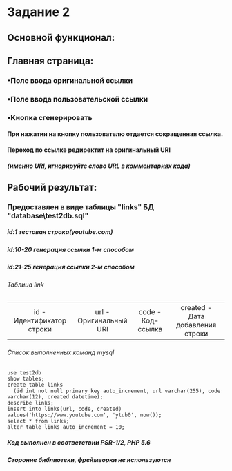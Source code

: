 ﻿# Задание 2
## Основной функционал:
## Главная страница: 
### •Поле ввода оригинальной ссылки
### •Поле ввода пользовательской ссылки
### •Кнопка сгенерировать
#### При нажатии на кнопку пользователю отдается сокращенная ссылка.
#### Переход по ссылке редиректит на оригинальный URI
##### (именно URI, игнорируйте слово URL в комментариях кода)
## Рабочий результат:
### Предоставлен в виде таблицы "links" БД "database\test2db.sql"
##### id:1 тестовая строка(youtube.com)
##### id:10-20 генерация ссылки 1-м способом
##### id:21-25 генерация ссылки 2-м способом

###### Таблица link
<table><tbody><tr align="center">
<td>id -<br>Идентификатор строки</td> 
<td>url -<br>Оригинальный URI</td>
<td>code -<br>Код-ссылка</td>
<td>created -<br>Дата добавления строки</td>
</tr></tbody></table>

###### Список выполненных команд mysql
``` mysql
use test2db
show tables;
create table links
  (id int not null primary key auto_increment, url varchar(255), code varchar(12), created datetime);
describe links;
insert into links(url, code, created) values('https://www.youtube.com', 'ytub0', now());
select * from links;
alter table links auto_increment = 10;
```
##### Код выполнен в соответствии PSR-1/2, PHP 5.6 
##### Стороние библиотеки, фреймворки не используются
